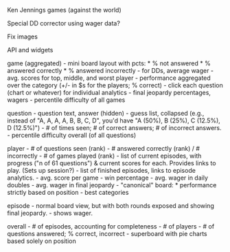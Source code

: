 Ken Jennings games (against the world)

Special DD corrector using wager data?

Fix images

API and widgets

game (aggregated)
	- mini board layout with pcts:
		* % not answered
		* % answered correctly
		* % answered incorrectly
	- for DDs, average wager
	- avg. scores for top, middle, and worst player
	- performance aggregated over the category (+/- in $s for the players; % correct)
	- click each question (chart or whatever) for individual analytics
	- final jeopardy percentages, wagers
	- percentile difficulty of all games

question
	- question text, answer (hidden)
	- guess list, collapsed (e.g., instead of "A, A, A, A, B, B, C, D", you'd have "A (50%), B (25%), C (12.5%), D (12.5%)")
	- # of times seen; # of correct answers; # of incorrect answers.
	- percentile difficulty overall (of all questions)

player
	- # of questions seen (rank)
	- # answered correctly (rank) / # incorrectly
	- # of games played (rank)
	- list of current episodes, with progress ("n of 61 questions") & current scores for each. Provides links to play. (Sets up session?)
	- list of finished episodes, links to episode analytics.
	- avg. score per game
	- win percentage
	- avg. wager in daily doubles
	- avg. wager in final jeopardy
	- "canonical" board:
		* performance strictly based on position
	- best categories

episode
	- normal board view, but with both rounds exposed and showing final jeopardy.
	- shows wager.

overall
	- # of episodes, accounting for completeness
	- # of players
	- # of questions answered; % correct, incorrect
	- superboard with pie charts based solely on position
